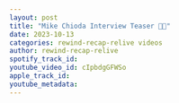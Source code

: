 ```yaml
---
layout: post
title: "Mike Chioda Interview Teaser 🦓🚀"
date: 2023-10-13
categories: rewind-recap-relive videos
author: rewind-recap-relive
spotify_track_id: 
youtube_video_id: cIpbdgGFWSo
apple_track_id: 
youtube_metadata: 
---
```

